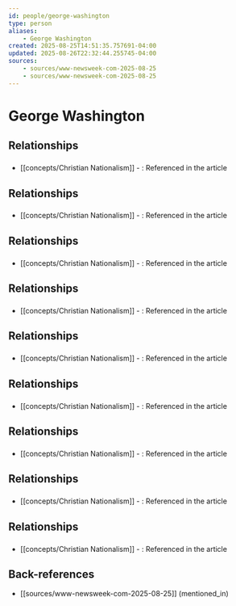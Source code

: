 ```yaml
---
id: people/george-washington
type: person
aliases:
    - George Washington
created: 2025-08-25T14:51:35.757691-04:00
updated: 2025-08-26T22:32:44.255745-04:00
sources:
    - sources/www-newsweek-com-2025-08-25
    - sources/www-newsweek-com-2025-08-25
---
```


# George Washington

## Relationships

### 
- [[concepts/Christian Nationalism]] - : Referenced in the article

## Relationships

### 
- [[concepts/Christian Nationalism]] - : Referenced in the article

## Relationships

### 
- [[concepts/Christian Nationalism]] - : Referenced in the article

## Relationships

### 
- [[concepts/Christian Nationalism]] - : Referenced in the article

## Relationships

### 
- [[concepts/Christian Nationalism]] - : Referenced in the article

## Relationships

### 
- [[concepts/Christian Nationalism]] - : Referenced in the article

## Relationships

### 
- [[concepts/Christian Nationalism]] - : Referenced in the article

## Relationships

### 
- [[concepts/Christian Nationalism]] - : Referenced in the article

## Relationships

### 
- [[concepts/Christian Nationalism]] - : Referenced in the article

## Back-references
<!-- Auto-maintained by the system -->
- [[sources/www-newsweek-com-2025-08-25]] (mentioned_in)

